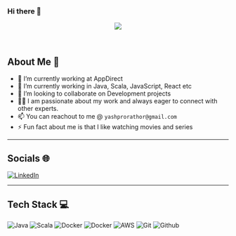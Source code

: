 ### Hi there 👋

<!-- <p align="center">
  <a href="https://github.com/Yash-Rathor">
    <img src="https://user-images.githubusercontent.com/20955511/199138068-0a7b7b75-a024-4f00-803f-30a19c5d1b2d.png" alt="Yash Rathor" /></a>
</p> -->

<p align="center">
  <a href="https://github.com/Yash-Rathor">
    <img src="https://readme-typing-svg.demolab.com/?lines=Yash%20Rathor;Software%20Developer;5%2B%20Years%20of%20%20Experience&font=Fira%20Code&center=true&width=440&height=45&color=024b63&vCenter=true&pause=1000&size=22" /></a>
</p>
<br>

## About Me 💫
- 🔭 I’m currently working at AppDirect
- 🌱 I’m currently working in Java, Scala, JavaScript, React etc
- 👯 I’m looking to collaborate on Development projects
- 🤝🏻 I am passionate about my work and always eager to connect with other experts.
- 📫 You can reachout to me @ `yashprorathor@gmail.com`
- ⚡ Fun fact about me is that I like watching movies and series

---
## Socials 🌐
[![LinkedIn](https://img.shields.io/badge/Linkedin-%230077B5.svg?style=for-the-badge&logo=linkedin&logoColor=white)](https://linkedin.com/in/yash-rathor-364134169)

---
## Tech Stack 💻

![Java](https://img.shields.io/badge/java-%23ED8B00.svg?style=for-the-badge&logo=java&logoColor=white)
![Scala](https://img.shields.io/badge/scala-%23DC322F.svg?style=for-the-badge&logo=scala&logoColor=white)
![Docker](https://img.shields.io/badge/docker-%230db7ed.svg?style=for-the-badge&logo=docker&logoColor=white)
![Docker](https://img.shields.io/badge/Kubernetes-326ce5.svg?style=for-the-badge&logo=Kubernetes&logoColor=white)
![AWS](https://img.shields.io/badge/AWS-%23FF9900.svg?style=for-the-badge&logo=amazon-aws&logoColor=black)
![Git](https://img.shields.io/badge/git-%23F05033.svg?style=for-the-badge&logo=git&logoColor=white)
![Github](https://img.shields.io/badge/GitHub-100000?style=for-the-badge&logo=github&logoColor=white)

